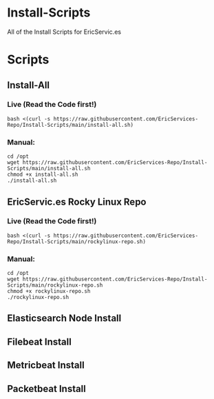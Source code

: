 # Install-Scripts
All of the Install Scripts for EricServic.es  

# Scripts
## Install-All
### Live (Read the Code first!)  
    bash <(curl -s https://raw.githubusercontent.com/EricServices-Repo/Install-Scripts/main/install-all.sh)  

### Manual:  
    cd /opt  
    wget https://raw.githubusercontent.com/EricServices-Repo/Install-Scripts/main/install-all.sh
    chmod +x install-all.sh
    ./install-all.sh  
    
## EricServic.es Rocky Linux Repo  
### Live (Read the Code first!)  
    bash <(curl -s https://raw.githubusercontent.com/EricServices-Repo/Install-Scripts/main/rockylinux-repo.sh)  

### Manual:  
    cd /opt  
    wget https://raw.githubusercontent.com/EricServices-Repo/Install-Scripts/main/rockylinux-repo.sh
    chmod +x rockylinux-repo.sh
    ./rockylinux-repo.sh
## Elasticsearch Node Install  
## Filebeat Install  
## Metricbeat Install  
## Packetbeat Install  


